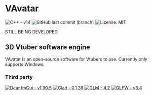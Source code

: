 # VAvatar
![C++ - v14](https://img.shields.io/badge/C++_v14-00599C?logo=Cplusplus)
![GitHub last commit (branch)](https://img.shields.io/github/last-commit/TxbiG/VAvatar?color=578B34)
![License: MIT](https://img.shields.io/badge/License-MIT-578B34)

STILL BEING DEVELOPED

## 3D Vtuber software engine
VAvatar is an open-source software for Vtubers to use.
Currently only supports Windows.

### Third party
[![Dear ImGui - v1.90.5](https://img.shields.io/badge/Dear_ImGui_v1.90.5-1BB76E)](https://github.com/ocornut/imgui)
[![Glad - 0.1.36](https://img.shields.io/badge/Glad_v0.1.36-5586A4)](https://glad.dav1d.de/)
[![GLM - 4.2](https://img.shields.io/badge/GLM_v4.2-CA6201)](https://github.com/g-truc/glm)
[![GLFW - v3.4](https://img.shields.io/badge/GLFW_v3.4-CA6201)](https://www.glfw.org/)
